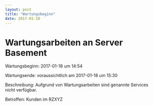 ```yaml
---
layout: post
title: "Wartungsbeginn"
date: 2017-01-18
---
```


# Wartungsarbeiten an Server Basement


Wartungsbeginn: 2017-01-18 um 14:54


Wartungsende: voraussichtlich am 2017-01-18 um 15:30


Beschreibung: Aufgrund von Wartungsarbeiten sind genannte Services nicht verfügbar.


Betroffen: Kunden im RZXYZ
